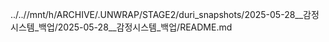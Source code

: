 ../..//mnt/h/ARCHIVE/.UNWRAP/STAGE2/duri_snapshots/2025-05-28__감정시스템_백업/2025-05-28__감정시스템_백업/README.md